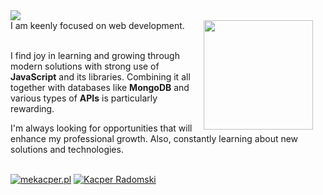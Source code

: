 <img src="https://github.com/kacperradomski/kacperradomski/blob/main/profile-bannerr.png">
<div align="left">
  <img src="https://github-readme-stats.vercel.app/api/top-langs/?username=kacperradomski&theme=react&hide_border=true&include_all_commits=false&count_private=false&layout=compact&bg_color=00000000" 
    height="175" style="margin-right: 20px;" align="right">
  I am keenly focused on web development.<br><br>
    
  I find joy in learning and growing through modern solutions with strong use of **JavaScript** and its libraries. Combining it all together with databases like **MongoDB** and various types of **APIs** is particularly rewarding.
  <br>
  
  I'm always looking for opportunities that will enhance my professional growth. Also, constantly learning about new solutions and technologies.
  <br><br>
  
  <a href="https://www.mekacper.pl">
    <img src="https://img.shields.io/badge/mekacper.pl-Checkout%20my%20website-cadetblue?labelColor=darkslategrey&style=for-the-badge&link=https://www.mekacper.pl" alt="mekacper.pl" /></a>
  <a href="https://www.linkedin.com/in/kacper-radomski/">
    <img src="https://img.shields.io/badge/Kacper%20Radomski-Let's%20keep%20in%20touch-rosybrown?labelColor=indianred&style=for-the-badge&logo=linkedin&link=https://www.linkedin.com/in/kacper-radomski/" alt="Kacper Radomski"/>
  </a>
</div>
